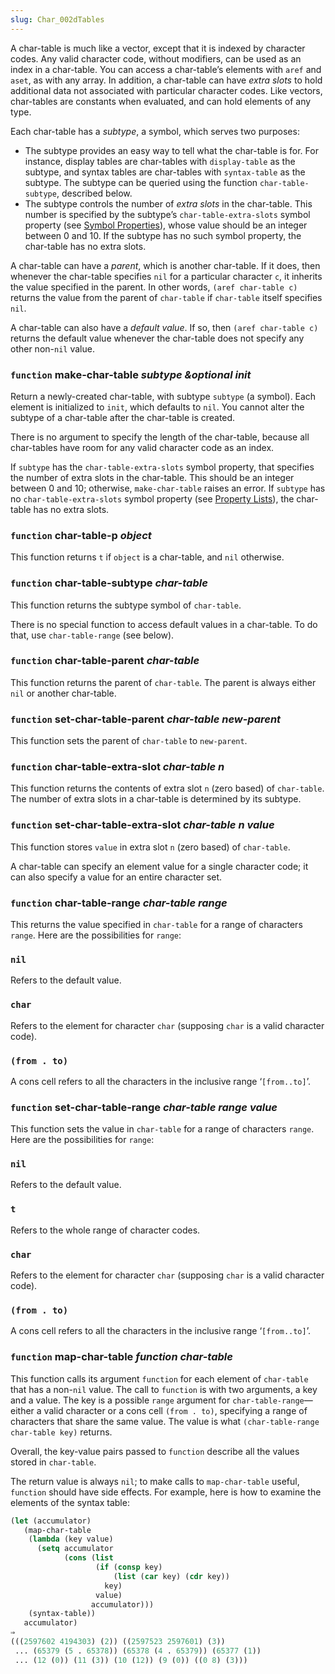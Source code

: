 ```yaml
---
slug: Char_002dTables
---
```


A char-table is much like a vector, except that it is indexed by character codes. Any valid character code, without modifiers, can be used as an index in a char-table. You can access a char-table’s elements with `aref` and `aset`, as with any array. In addition, a char-table can have *extra slots* to hold additional data not associated with particular character codes. Like vectors, char-tables are constants when evaluated, and can hold elements of any type.

Each char-table has a *subtype*, a symbol, which serves two purposes:

*   The subtype provides an easy way to tell what the char-table is for. For instance, display tables are char-tables with `display-table` as the subtype, and syntax tables are char-tables with `syntax-table` as the subtype. The subtype can be queried using the function `char-table-subtype`, described below.
*   The subtype controls the number of *extra slots* in the char-table. This number is specified by the subtype’s `char-table-extra-slots` symbol property (see [Symbol Properties](Symbol-Properties)), whose value should be an integer between 0 and 10. If the subtype has no such symbol property, the char-table has no extra slots.

A char-table can have a *parent*, which is another char-table. If it does, then whenever the char-table specifies `nil` for a particular character `c`, it inherits the value specified in the parent. In other words, `(aref char-table c)` returns the value from the parent of `char-table` if `char-table` itself specifies `nil`.

A char-table can also have a *default value*. If so, then `(aref char-table c)` returns the default value whenever the char-table does not specify any other non-`nil` value.

### <span className="tag function">`function`</span> **make-char-table** *subtype \&optional init*

Return a newly-created char-table, with subtype `subtype` (a symbol). Each element is initialized to `init`, which defaults to `nil`. You cannot alter the subtype of a char-table after the char-table is created.

There is no argument to specify the length of the char-table, because all char-tables have room for any valid character code as an index.

If `subtype` has the `char-table-extra-slots` symbol property, that specifies the number of extra slots in the char-table. This should be an integer between 0 and 10; otherwise, `make-char-table` raises an error. If `subtype` has no `char-table-extra-slots` symbol property (see [Property Lists](Property-Lists)), the char-table has no extra slots.

### <span className="tag function">`function`</span> **char-table-p** *object*

This function returns `t` if `object` is a char-table, and `nil` otherwise.

### <span className="tag function">`function`</span> **char-table-subtype** *char-table*

This function returns the subtype symbol of `char-table`.

There is no special function to access default values in a char-table. To do that, use `char-table-range` (see below).

### <span className="tag function">`function`</span> **char-table-parent** *char-table*

This function returns the parent of `char-table`. The parent is always either `nil` or another char-table.

### <span className="tag function">`function`</span> **set-char-table-parent** *char-table new-parent*

This function sets the parent of `char-table` to `new-parent`.

### <span className="tag function">`function`</span> **char-table-extra-slot** *char-table n*

This function returns the contents of extra slot `n` (zero based) of `char-table`. The number of extra slots in a char-table is determined by its subtype.

### <span className="tag function">`function`</span> **set-char-table-extra-slot** *char-table n value*

This function stores `value` in extra slot `n` (zero based) of `char-table`.

A char-table can specify an element value for a single character code; it can also specify a value for an entire character set.

### <span className="tag function">`function`</span> **char-table-range** *char-table range*

This returns the value specified in `char-table` for a range of characters `range`. Here are the possibilities for `range`:

### `nil`

Refers to the default value.

### `char`

Refers to the element for character `char` (supposing `char` is a valid character code).

### `(from . to)`

A cons cell refers to all the characters in the inclusive range ‘`[from..to]`’.

### <span className="tag function">`function`</span> **set-char-table-range** *char-table range value*

This function sets the value in `char-table` for a range of characters `range`. Here are the possibilities for `range`:

### `nil`

Refers to the default value.

### `t`

Refers to the whole range of character codes.

### `char`

Refers to the element for character `char` (supposing `char` is a valid character code).

### `(from . to)`

A cons cell refers to all the characters in the inclusive range ‘`[from..to]`’.

### <span className="tag function">`function`</span> **map-char-table** *function char-table*

This function calls its argument `function` for each element of `char-table` that has a non-`nil` value. The call to `function` is with two arguments, a key and a value. The key is a possible `range` argument for `char-table-range`—either a valid character or a cons cell `(from . to)`, specifying a range of characters that share the same value. The value is what `(char-table-range char-table key)` returns.

Overall, the key-value pairs passed to `function` describe all the values stored in `char-table`.

The return value is always `nil`; to make calls to `map-char-table` useful, `function` should have side effects. For example, here is how to examine the elements of the syntax table:

```lisp
(let (accumulator)
   (map-char-table
    (lambda (key value)
      (setq accumulator
            (cons (list
                   (if (consp key)
                       (list (car key) (cdr key))
                     key)
                   value)
                  accumulator)))
    (syntax-table))
   accumulator)
⇒
(((2597602 4194303) (2)) ((2597523 2597601) (3))
 ... (65379 (5 . 65378)) (65378 (4 . 65379)) (65377 (1))
 ... (12 (0)) (11 (3)) (10 (12)) (9 (0)) ((0 8) (3)))
```
